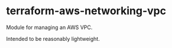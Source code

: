# terraform-aws-networking-vpc

Module for managing an AWS VPC. 

Intended to be reasonably lightweight. 
